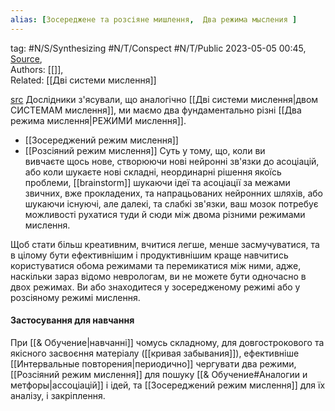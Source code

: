 ```yaml
---
alias: [Зосереджене та розсіяне мишлення,  Два режима мысления ]
---
```

tag: #N/S/Synthesizing  #N/T/Conspect   #N/T/Public 
2023-05-05 00:45, [Source](),  
Authors: [[]],  
Related: [[Дві системи мислення]] 


[src](https://www.coursera.org/learn/learning-how-to-learn/supplement/uWQyM/reading-focused-versus-diffuse-thinking)
Дослідники з'ясували, що аналогічно [[Дві системи мислення|двом СИСТЕМАМ мислення]], ми маємо два фундаментально різні [[Два режима мислення|РЕЖИМИ мислення]].
- [[Зосереджений режим мислення]]
- [[Розсіяний режим мислення]]
Суть у тому, що, коли ви вивчаєте щось нове, створюючи нові нейронні зв'язки до асоціацій, або коли шукаєте нові складні, неординарні рішення якоїсь проблеми, [[brainstorm]] шукаючи ідеї та асоціації за межами звичних, вже прокладених, та напрацьованих нейронних шляхів, або шукаючи існуючі, але далекі, та слабкі зв'язки, ваш мозок потребує можливості рухатися туди й сюди між двома різними режимами мислення.

Щоб стати більш креативним, вчитися легше, менше засмучуватися, та в цілому бути ефективнішим і продуктивнішим краще навчитись користуватися обома режимами та перемикатися між ними, адже, наскільки зараз відомо неврологам, ви не можете бути одночасно в двох режимах. Ви або знаходитеся у зосередженому режимі або у розсіяному режимі мислення. 

#### Застосування для навчання 
При [[& Обучение|навчанні]] чомусь складному, для довгострокового та якісного засвоєння матеріалу ([[кривая забывания]]), ефективніше [[Интервальные повторения|периодично]] чергувати два режими, [[Розсіяний режим мислення]] для пошуку [[& Обучение#Аналогии и метфоры|ассоціацій]] і ідей, та [[Зосереджений режим мислення]] для їх аналізу, і закріплення.